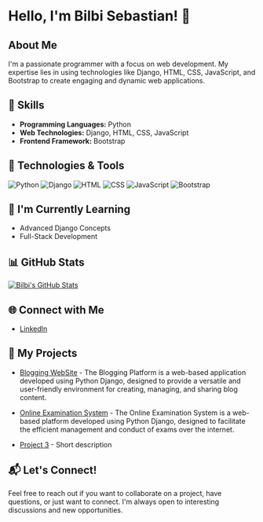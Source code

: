 # Hello, I'm Bilbi Sebastian! 👋

## About Me

I'm a passionate programmer with a focus on web development. My expertise lies in using technologies like Django, HTML, CSS, JavaScript, and Bootstrap to create engaging and dynamic web applications.

## 🚀 Skills

- **Programming Languages:** Python
- **Web Technologies:** Django, HTML, CSS, JavaScript
- **Frontend Framework:** Bootstrap

## 🔧 Technologies & Tools

![Python](https://img.shields.io/badge/Python-3776AB?style=for-the-badge&logo=python&logoColor=white)
![Django](https://img.shields.io/badge/Django-092E20?style=for-the-badge&logo=django&logoColor=white)
![HTML](https://img.shields.io/badge/HTML5-E34F26?style=for-the-badge&logo=html5&logoColor=white)
![CSS](https://img.shields.io/badge/CSS3-1572B6?style=for-the-badge&logo=css3&logoColor=white)
![JavaScript](https://img.shields.io/badge/JavaScript-F7DF1E?style=for-the-badge&logo=javascript&logoColor=black)
![Bootstrap](https://img.shields.io/badge/Bootstrap-563D7C?style=for-the-badge&logo=bootstrap&logoColor=white)

## 🌱 I'm Currently Learning

- Advanced Django Concepts
- Full-Stack Development

## 📊 GitHub Stats

[![Bilbi's GitHub Stats](https://github-readme-stats.vercel.app/api?username=bilbisebastian&show_icons=true&hide=contribs,prs&theme=radical)](https://github.com/bilbisebastian)

## 🌐 Connect with Me

- [LinkedIn](https://www.linkedin.com/in/bilbisebastian/)

## 🚀 My Projects

- [Blogging WebSite](https://github.com/BilbiSebastian/blogproject) - The Blogging Platform is a web-based application developed using Python Django, designed to provide a versatile and user-friendly environment for creating, managing, and sharing blog content.

- [Online Examination System](https://github.com/BilbiSebastian/OnlineExam) - The Online Examination System is a web-based platform developed using Python Django, designed to facilitate the efficient management and conduct of exams over the internet.
- [Project 3](URL_TO_PROJECT) - Short description

## 📬 Let's Connect!

Feel free to reach out if you want to collaborate on a project, have questions, or just want to connect. I'm always open to interesting discussions and new opportunities.


